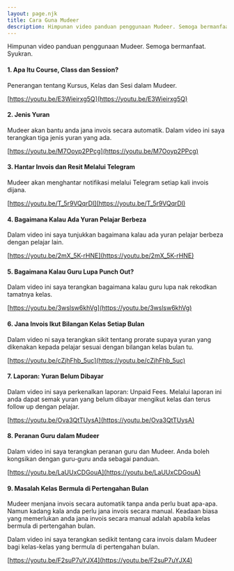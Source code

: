 ```yaml
---
layout: page.njk
title: Cara Guna Mudeer
description: Himpunan video panduan penggunaan Mudeer. Semoga bermanfaat. Syukran.
---
```


Himpunan video panduan penggunaan Mudeer. Semoga bermanfaat. Syukran.

#### 1. Apa Itu Course, Class dan Session?

Penerangan tentang Kursus, Kelas dan Sesi dalam Mudeer.

[https://youtu.be/E3Wieirxg5Q](https://youtu.be/E3Wieirxg5Q)


#### 2. Jenis Yuran

Mudeer akan bantu anda jana invois secara automatik. Dalam video ini saya terangkan tiga jenis yuran yang ada.

[https://youtu.be/M7Ooyp2PPcg](https://youtu.be/M7Ooyp2PPcg)

#### 3. Hantar Invois dan Resit Melalui Telegram

Mudeer akan menghantar notifikasi melalui Telegram setiap kali invois dijana. 

[https://youtu.be/T_5r9VQqrDI](https://youtu.be/T_5r9VQqrDI)

#### 4. Bagaimana Kalau Ada Yuran Pelajar Berbeza

Dalam video ini saya tunjukkan bagaimana kalau ada yuran pelajar berbeza dengan pelajar lain.

[https://youtu.be/2mX_5K-rHNE](https://youtu.be/2mX_5K-rHNE)

#### 5. Bagaimana Kalau Guru Lupa Punch Out?

Dalam video ini saya terangkan bagaimana kalau guru lupa nak rekodkan tamatnya kelas.

[https://youtu.be/3wslsw6khVg](https://youtu.be/3wslsw6khVg)

#### 6. Jana Invois Ikut Bilangan Kelas Setiap Bulan

Dalam video ni saya terangkan sikit tentang prorate supaya yuran yang dikenakan kepada pelajar sesuai dengan bilangan kelas bulan tu.

[https://youtu.be/cZjhFhb_5uc](https://youtu.be/cZjhFhb_5uc)

#### 7. Laporan: Yuran Belum Dibayar

Dalam video ini saya perkenalkan laporan: Unpaid Fees. Melalui laporan ini anda dapat semak yuran yang belum dibayar mengikut kelas dan terus follow up dengan pelajar.

[https://youtu.be/Ova3QtTUysA](https://youtu.be/Ova3QtTUysA)

#### 8. Peranan Guru dalam Mudeer

Dalam video ini saya terangkan peranan guru dan Mudeer. Anda boleh kongsikan dengan guru-guru anda sebagai panduan.

[https://youtu.be/LaUUxCDGouA](https://youtu.be/LaUUxCDGouA)

#### 9. Masalah Kelas Bermula di Pertengahan Bulan

Mudeer menjana invois secara automatik tanpa anda perlu buat apa-apa. Namun kadang kala anda perlu jana invois secara manual. Keadaan biasa yang memerlukan anda jana invois secara manual adalah apabila kelas bermula di pertengahan bulan. 

Dalam video ini saya terangkan sedikit tentang cara invois dalam Mudeer bagi kelas-kelas yang bermula di pertengahan bulan.

[https://youtu.be/F2suP7uYJX4](https://youtu.be/F2suP7uYJX4)